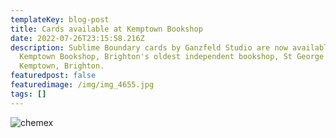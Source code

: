 ```yaml
---
templateKey: blog-post
title: Cards available at Kemptown Bookshop
date: 2022-07-26T23:15:58.216Z
description: Sublime Boundary cards by Ganzfeld Studio are now available at the
  Kemptown Bookshop, Brighton's oldest independent bookshop, St George's Road,
  Kemptown, Brighton.
featuredpost: false
featuredimage: /img/img_4655.jpg
tags: []
---
```

![chemex](/img/img_4655.jpg)